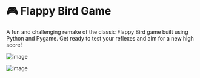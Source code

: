 # 🎮 Flappy Bird Game 
 A fun and challenging remake of the classic Flappy Bird game built using Python and Pygame. Get ready to test your reflexes and aim for a new high score!
 
![image](https://github.com/user-attachments/assets/35f22fce-4048-4f06-a21b-67a30bc58239)


![image](https://github.com/user-attachments/assets/84a977b2-4a7c-4dd3-a8dc-5d0724ce65d7)

